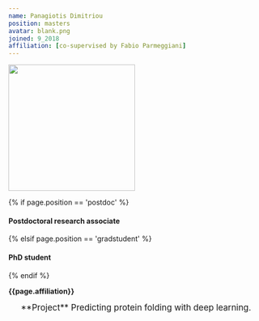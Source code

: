 ```yaml
---
name: Panagiotis Dimitriou
position: masters
avatar: blank.png
joined: 9_2018
affiliation: [co-supervised by Fabio Parmeggiani]
---
```


<img width="250" src="{{site.baseurl}}/images/people/{{page.avatar}}" data-action="zoom">

 {% if page.position == 'postdoc' %}
<h4>Postdoctoral research associate</h4>
 {% elsif page.position == 'gradstudent' %}
<h4>PhD student</h4>
 {% endif %}

<b>{{page.affiliation}}</b>

<header class="masthead text-justify" style="font-size:120%">
**Project**  
Predicting protein folding with deep learning.
</header>
<br><br>
